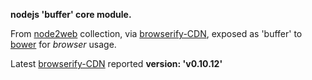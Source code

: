 **nodejs 'buffer' core module.**

From [node2web](http://github.com/anodynos/node2web) collection,
via [browserify-CDN](http://wzrd.in/),
exposed as 'buffer' to [bower](http://bower.io) for *browser* usage.

Latest [browserify-CDN](http://wzrd.in/) reported **version: 'v0.10.12'**
